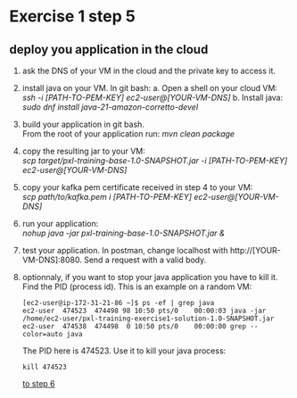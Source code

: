 # Exercise 1 step 5

## deploy you application in the cloud

1. ask the DNS of your VM in the cloud and the private key to access it.
2. install java on your VM.
   In git bash: 
   a. Open a shell on your cloud VM: _ssh -i [PATH-TO-PEM-KEY] ec2-user@[YOUR-VM-DNS]_
   b. Install java: _sudo dnf install java-21-amazon-corretto-devel_
3. build your application in git bash.  
   From the root of your application run: _mvn clean package_  
4. copy the resulting jar to your VM:   
   _scp target/pxl-training-base-1.0-SNAPSHOT.jar -i [PATH-TO-PEM-KEY] ec2-user@[YOUR-VM-DNS]_
5. copy your kafka pem certificate received in step 4 to your VM:  
   _scp path/to/kafka.pem i [PATH-TO-PEM-KEY] ec2-user@[YOUR-VM-DNS]_
6. run your application:  
   _nohup java -jar pxl-training-base-1.0-SNAPSHOT.jar &_
7. test your application. In postman, change localhost with http://[YOUR-VM-DNS]:8080. 
   Send a request with a valid body.
8. optionnaly, if you want to stop your java application you have to kill it.  
   Find the PID (process id). This is an example on a random VM:
   ```
   [ec2-user@ip-172-31-21-86 ~]$ ps -ef | grep java
   ec2-user  474523  474498 98 10:50 pts/0    00:00:03 java -jar /home/ec2-user/pxl-training-exercise1-solution-1.0-SNAPSHOT.jar
   ec2-user  474538  474498  0 10:50 pts/0    00:00:00 grep --color=auto java
   ```
   The PID here is 474523. Use it to kill your java process:
   ```
   kill 474523
   ```

    [to step 6](exercice-1-step-6.md) 